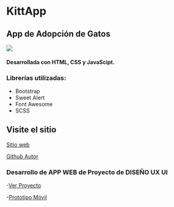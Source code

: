 # KittApp
## App de Adopción de Gatos


![](https://res.cloudinary.com/diiphots8/image/upload/v1694620712/Captura_de_pantalla_2023-09-13_a_las_12.22.44_y0alah.png)

#### Desarrollada con HTML, CSS y JavaScipt.

### Librerías utilizadas:
- Bootstrap
- Sweet Alert
- Font Awesome
- SCSS

 ## Visite el sitio

[Sitio web]()

[Github Autor](https://github.com/solprinz)

### Desarrollo de APP WEB de Proyecto de DISEÑO UX UI
-[Ver Proyecto](https://www.behance.net/gallery/157078249/KittApp-DISENO-UX-UI)

-[Prototipo Móvil](https://www.figma.com/proto/SU5LkCcQRYOEkLF9q2pJtf/Prototipo-Prinzen?embed_host=share&kind=&node-id=114-1404&page-id=45%3A188&scaling=scale-down&starting-point-node-id=619%3A9380&viewport=748%2C1191%2C0.14)
